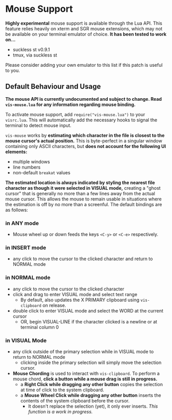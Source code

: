 # Mouse Support

**Highly experimental** mouse support is available through the Lua API.
This feature relies heavily on xterm and SGR mouse extensions,
which may not be available on your terminal emulator of choice.
**It has been tested to work on...**

 - suckless st v0.9.1
 - tmux, via suckless st

Please consider adding your own emulator to this list if this patch is useful to you.

## Default Behaviour and Usage

**The mouse API is currently undocumented and subject to change. Read `vis-mouse.lua` for any information regarding mouse binding.**

To activate mouse support, add `require("vis-mouse.lua")` to your `visrc.lua`.
This will automatically add the necessary hooks to signal the terminal to detect mouse input.

`vis-mouse` works by
**estimating which character in the file is closest to the mouse cursor's actual position.**
This is byte-perfect in a singular window containing only ASCII characters,
but **does not account for the following UI elements:**

 - multiple windows
 - line numbers
 - non-default `breakat` values

**The estimated location is always indicated by styling the nearest file character as though it were selected in VISUAL mode,**
creating a "ghost cursor" that is generally no more than a few lines away from the actual mouse cursor.
This allows the mouse to remain usable in situations where the estimation is off by no more than a screenful.
The default bindings are as follows:

### in ANY mode
 - Mouse wheel up or down feeds the keys `<C-y>` or `<C-e>` respectively.

### in INSERT mode
 - any click to move the cursor to the clicked character and return to NORMAL mode

### in NORMAL mode
 - any click to move the cursor to the clicked character
 - click and drag to enter VISUAL mode and select text range
   - By default, also updates the X PRIMARY clipboard using `vis-clipboard` on release.
 - double click to enter VISUAL mode and select the WORD at the current cursor
   - OR, begin VISUAL-LINE if the character clicked is a newline or at terminal column 0

### in VISUAL Mode
 - any click outside of the primary selection while in VISUAL mode to return to NORMAL mode
   - clicking inside the primary selection will simply move the selection cursor.
 - **Mouse Chording** is used to interact with `vis-clipboard`.
   To perform a mouse chord, **click a button while a mouse drag is still in progress.**
   - a **Right Click while dragging any other button** copies the selection at time of click to the system clipboard.
   - a **Mouse Wheel Click while dragging any other button** inserts the contents of the system clipboard before the cursor.
     - It doesn't replace the selection (yet), it only ever inserts. *This function is a work in progress.*
